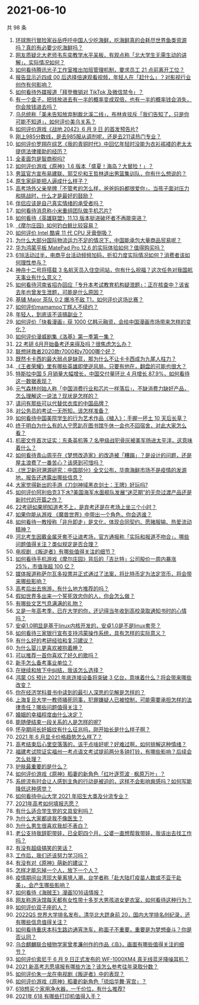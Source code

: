 # 2021-06-10

共 98 条

<!-- BEGIN -->
<!-- 最后更新时间 Thu Jun 10 2021 13:24:17 GMT+0800 (China Standard Time) -->

1. [环球旅行冒险家谷岳呼吁中国人少吃海鲜，吃海鲜真的会耗尽世界鱼类资源吗？真的有必要少吃海鲜吗？](https://www.zhihu.com/question/463886399)
2. [网友质疑北大老师韦东奕教学水平呆板，有观点称「北大学生无需生动的讲解」，实际情况如何？](https://www.zhihu.com/question/463589084)
3. [如何看待腾讯光子工作室推出加班管理机制，要求员工 21
   点前离开工位？](https://www.zhihu.com/question/464150896)
4. [报告显示近四成 00
   后选择倍速观看视频，年轻人在「赶什么」？对影视行业创作有何影响？](https://www.zhihu.com/question/464019954)
5. [如何看待外媒报道「拜登撤销对 TikTok 及微信禁令」？](https://www.zhihu.com/question/464157297)
6. [有一个盒子，把钱放进去有一半的概率变成双倍，也有一半的概率钱会消失，你会放钱进去吗？](https://www.zhihu.com/question/463236177)
7. [乌总统称「美未告知放弃制裁北溪二线」，布林肯驳斥「我们告知了，只是你可能不知道」，如何评价美乌关系？](https://www.zhihu.com/question/464060123)
8. [如何评价游戏《战地 2042》6 月 9 日 的首发预告片?](https://www.zhihu.com/question/464165838)
9. [刚上985分数线，是去985服从调剂呢，还是去211读热门专业？](https://www.zhihu.com/question/448604507)
10. [如何评价罗翔在综艺《我的青铜时代》中回忆年轻时没能为衣衫褴褛的老太太提供法律援助的经历？](https://www.zhihu.com/question/464013828)
11. [全麦面包是智商税吗?](https://www.zhihu.com/question/416804902)
12. [如何评价游戏《原神》1.6 版本「盛夏！海岛？大冒险！」？](https://www.zhihu.com/question/464073550)
13. [男篮官方宣布易建联、郭艾伦和王哲林退出男篮集训队，你有什么想说的？](https://www.zhihu.com/question/464171039)
14. [原生家庭能把人逼成什么样子？](https://www.zhihu.com/question/445787783)
15. [高考场外父亲举牌「不管考的怎么样，爸爸妈妈都很爱你」，当孩子面对压力和挑战时，什么才是最好的鼓励？](https://www.zhihu.com/question/464058857)
16. [伴侣应该是自己真实情绪的承受者吗？](https://www.zhihu.com/question/302561314)
17. [如何看待消息称小米重组团队做手机芯片?](https://www.zhihu.com/question/464043487)
18. [如何看待《英雄联盟》11.13 版本挺进破坏者不再能突进？](https://www.zhihu.com/question/463953447)
19. [《摩尔庄园》如何钓白鲸比较容易？](https://www.zhihu.com/question/463403987)
20. [如何评价 Intel 酷睿 11 代 CPU 牙膏倒吸？](https://www.zhihu.com/question/441892505)
21. [为什么大部分国际物流运力不足的情况下，中国能承包大量商品贸易呢？](https://www.zhihu.com/question/463894187)
22. [华为鸿蒙平板 MatePad Pro 12.6
    的实际体验如何？值得购买吗？](https://www.zhihu.com/question/464198645)
23. [618活动过半，电商平台活动频频加码，折扣力度实际情况如何？消费者该如何理性参与？](https://www.zhihu.com/question/464028524)
24. [神舟十二号将搭载 3
    名航天员入住空间站，你有什么祝福？这次任务对我国航天事业有什么意义？](https://www.zhihu.com/question/464203408)
25. [如何看待河南省招办回应「专升本考试教育机构疑泄题」：正在核查中？该省去年也曾发生泄题，可能是什么原因？](https://www.zhihu.com/question/464094074)
26. [基辅 Major 茶队 0:2 爆冷不敌
    T1，如何评价这场比赛？](https://www.zhihu.com/question/464122557)
27. [如何评价mamamoo丁辉人不续约？](https://www.zhihu.com/question/464084992)
28. [年轻人，到底该不该搞副业？](https://www.zhihu.com/question/448721015)
29. [如何评价「快看漫画」获 1000
    亿韩元融资，会给中国漫画市场带来怎样的变化？](https://www.zhihu.com/question/464056519)
30. [如何评价漫威剧集《洛基》第一季第一集？](https://www.zhihu.com/question/464034803)
31. [22 考研 6月开始备考还来得及吗？很焦虑怎么办？](https://www.zhihu.com/question/464058784)
32. [联想拯救者2020款r7000和y7000哪个好？](https://www.zhihu.com/question/394249932)
33. [既然卡卡西的最大弱点是缺蓝，那为什么不让卡卡西成为九尾人柱力？](https://www.zhihu.com/question/459339714)
34. [《王者荣耀》里有哪些英雄即使逆风局，只要有他在，翻盘的可能也很大？](https://www.zhihu.com/question/462971541)
35. [特斯拉中国 5 月销量大幅增长，中国交付量环比 4 月增长
    87.9%，如何看待这一数据表现？](https://www.zhihu.com/question/463536427)
36. [元气森林创始人称「中国消费行业和芯片一样落后」，不缺消费力缺好产品，怎么理解这一说法？现状是怎样的？](https://www.zhihu.com/question/464022675)
37. [请问有那些可以代替优衣库的中国品牌？](https://www.zhihu.com/question/451270885)
38. [对公务员的考试一无所知，该怎样准备？](https://www.zhihu.com/question/321438898)
39. [如何看待中国美院学生的行为艺术作品《植入》：手握一抔土 10
    天后长草？](https://www.zhihu.com/question/463307719)
40. [终于明白为什么有的人宁愿趴在图书馆午休一会也不回宿舍，对此大家怎么看？](https://www.zhihu.com/question/456455985)
41. [机密文件首次证实：东条英机等 7
    名甲级战犯骨灰被美军扬进太平洋，这意味着什么？](https://www.zhihu.com/question/463707211)
42. [如何看待青山周平在《梦想改造家》的改造被「糟蹋」？是设计的问题，还是屋主浪费了一番苦心？该感到可惜吗？](https://www.zhihu.com/question/462730740)
43. [《世卫新冠溯源研究：中国部分》全文公布，华南海鲜市场不是疫情的发源地，报告还透露出哪些信息？](https://www.zhihu.com/question/464006198)
44. [大家觉得新出的手游《刀剑神域黑衣剑士：王牌》好玩吗?](https://www.zhihu.com/question/464041915)
45. [如何评价阿利伯克3下水?美国海军水面舰队发展“迷茫期”的无奈过渡产品还是新时代的开篇之作？](https://www.zhihu.com/question/463924306)
46. [22考研如果明知道考不上，是弃考还是在考场上坐三个小时？](https://www.zhihu.com/question/463857051)
47. [如果你能从游戏 《魔兽世界》中带出一个角色，你会选谁？](https://www.zhihu.com/question/462389624)
48. [如何看待一教授称「非升即走」是文化，体现合同契约、愿赌服输、热爱流动精神？](https://www.zhihu.com/question/464057866)
49. [河北考生因戴金属牙套不让进考场，官方通报称「实际和报道不吻合」，哪些问题值得关注？类似规定是否合理？](https://www.zhihu.com/question/463806366)
50. [电视剧 《叛逆者》有哪些值得关注的细节？](https://www.zhihu.com/question/463726081)
51. [如何看待手机游戏《摩尔庄园》背后的「吉比特」公司股价一周内暴涨 25%，市值涨超 100
    亿？](https://www.zhihu.com/question/463704962)
52. [媒体报道称萨尔瓦多投票并正式通过了法案，将比特币定为法定货币，将会带来哪些影响？](https://www.zhihu.com/question/463566253)
53. [高考后出去旅游，有什么地方推荐的吗？](https://www.zhihu.com/question/459482130)
54. [假如世界多出来一个誓死效忠你的人，你会怎么做？](https://www.zhihu.com/question/462848357)
55. [有哪些文艺气息满满的礼物？](https://www.zhihu.com/question/54909953)
56. [又是一年高考季，已在大学的你，还记得当年收到高校录取通知书时的心情吗？](https://www.zhihu.com/question/461328713)
57. [安卓1.0明显是基于linux内核开发的，安卓1.0是不是linux套壳？](https://www.zhihu.com/question/463995705)
58. [如何看待三家银行宣布支持鸿蒙操作系统，具有怎样的实际意义？](https://www.zhihu.com/question/463778303)
59. [有什么好的考研经验和复习建议？](https://www.zhihu.com/question/281957516)
60. [为什么婴儿更喜欢被抱着睡？](https://www.zhihu.com/question/454465321)
61. [可以推荐一首你喜欢了好久的歌吗？](https://www.zhihu.com/question/461209882)
62. [新手怎么备考事业单位？](https://www.zhihu.com/question/434514549)
63. [在继续和放下中纠结，我该怎么选择？](https://www.zhihu.com/question/463424165)
64. [鸿蒙 OS 预计 2021 年底连接设备将突破 3
    亿台，意味着什么？将会带来哪些改变？](https://www.zhihu.com/question/463834577)
65. [你在经济学科普书中读到的最引人深思的见解是怎样的？](https://www.zhihu.com/question/456001371)
66. [上海复旦大学一教师捅死同事，犯罪嫌疑人已被控制，可能需要承担怎样的法律责任？哪些问题值得关注？](https://www.zhihu.com/question/463773359)
67. [婚姻的幸福程度由什么决定？](https://www.zhihu.com/question/459300547)
68. [能随便结束一段关系的人是怎样的呢?](https://www.zhihu.com/question/463377855)
69. [怀孕期间长妊娠纹有什么征兆吗，刚开始长是什么样子啊？](https://www.zhihu.com/question/309491806)
70. [2021 年 6 月显卡价格趋势怎么样了？](https://www.zhihu.com/question/462608710)
71. [高考结束后心里空落落的，该干点啥好呢？好难过啊，如何排解这种情绪？](https://www.zhihu.com/question/463903480)
72. [福建考试院证实福州一考点语文考试提前两分多钟打铃，有哪些影响？后续会怎么处理？](https://www.zhihu.com/question/463943012)
73. [护肤最重要的是什么？](https://www.zhihu.com/question/428147299)
74. [如何评价游戏《原神》稻妻的新角色「红叶逐荒波 · 枫原万叶」？](https://www.zhihu.com/question/463721255)
75. [系统流有时会让人感到主角的行动是被迫的，这样不会影响爽感吗？如何写能降低这种感觉？](https://www.zhihu.com/question/463918537)
76. [如何看待中山大学 2021 年招生大类及分流专业？](https://www.zhihu.com/question/463925066)
77. [2021年高考如何填报志愿？](https://www.zhihu.com/question/457946106)
78. [有什么适合学生党的文具安利吗？](https://www.zhihu.com/question/368136906)
79. [为什么大家都说我不像医生？](https://www.zhihu.com/question/463550139)
80. [为什么男生很喜欢我却不表白？](https://www.zhihu.com/question/463798880)
81. [老公支持我辞职带娃，已全职四个月，公婆一直想帮我带娃，我该出去找工作吗？](https://www.zhihu.com/question/429050361)
82. [有没有超级搞笑的笑话？](https://www.zhihu.com/question/458404795)
83. [工作后，我们还该努力学习吗？](https://www.zhihu.com/question/463179609)
84. [有没有对《原神》萌新的建议？](https://www.zhihu.com/question/433204646)
85. [怎样才能忘掉一个人，放下一个人？](https://www.zhihu.com/question/431715988)
86. [疫情期间台湾现大量离境人潮，台学者称「赴大陆打疫苗人数或不亚于赴美」，会产生哪些影响？](https://www.zhihu.com/question/463915254)
87. [如何看待《海贼王》漫画1016话情报？](https://www.zhihu.com/question/464027691)
88. [网友称游泳馆每天都有女性带十多岁大男孩进女更衣室，如何看待这种行为？](https://www.zhihu.com/question/463887838)
89. [如何评价双子座的人？](https://www.zhihu.com/question/386252037)
90. [2022QS 世界大学排名发布，清华北大跻身前
    20，国内大学排名创纪录，还有哪些信息值得关注？](https://www.zhihu.com/question/463988313)
91. [如何看待重庆本科生路边通宵洗车，称面子不重要，重要是为梦想奋斗？你是否认同？](https://www.zhihu.com/question/463828183)
92. [乌合麒麟联合植物学家曾孝濂创作的作品《岛》，画面有哪些值得关注的细节？](https://www.zhihu.com/question/463946010)
93. [如何评价索尼于 6 月 9 日正式发布的 WF-1000XM4
    真无线蓝牙降噪耳机？](https://www.zhihu.com/question/463984969)
94. [2021 新高考志愿填报有哪些方法？该怎么参考往年录取分数？](https://www.zhihu.com/question/431604213)
95. [如何评价朱一龙在电视剧《叛逆者》中的表现？](https://www.zhihu.com/question/388819632)
96. [如何评价游戏《原神》稻妻的新角色「琉焰华舞·宵宫」？](https://www.zhihu.com/question/463720589)
97. [618想买个家用净水器，一千价位，有什么推荐?](https://www.zhihu.com/question/456644378)
98. [2021年 618 有哪些打印机值得入手？](https://www.zhihu.com/question/457255518)

<!-- END -->
